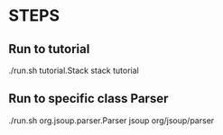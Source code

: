 # STEPS

## Run to tutorial

./run.sh tutorial.Stack stack tutorial

## Run to specific class Parser

./run.sh org.jsoup.parser.Parser jsoup org/jsoup/parser